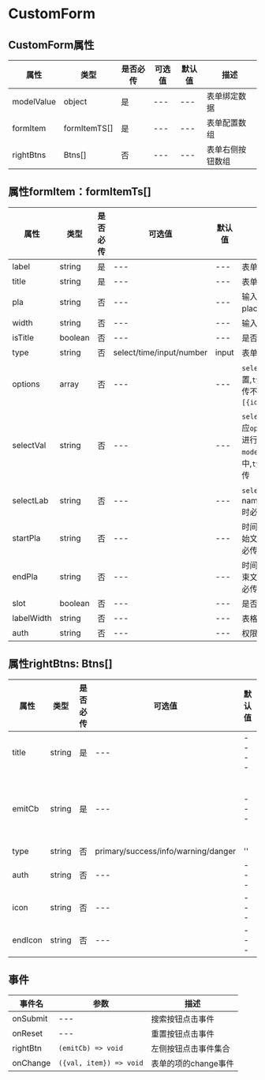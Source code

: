 # CustomForm

## CustomForm属性

| 属性       | 类型         | 是否必传 | 可选值 | 默认值 | 描述             |
| ---------- | ------------ | -------- | ------ | ------ | ---------------- |
| modelValue | object       | 是       | ---    | ---    | 表单绑定数据     |
| formItem   | formItemTS[] | 是       | ---    | ---    | 表单配置数组     |
| rightBtns  | Btns[]       | 否       | ---    | ---    | 表单右侧按钮数组 |

## 属性formItem：formItemTs[]

| 属性       | 类型    | 是否必传 | 可选值                   | 默认值 | 描述                                                         |
| ---------- | ------- | -------- | ------------------------ | ------ | ------------------------------------------------------------ |
| label      | string  | 是       | ---                      | ---    | 表单双向绑定的key                                            |
| title      | string  | 是       | ---                      | ---    | 表单左侧的文案描述                                           |
| pla        | string  | 否       | ---                      | ---    | 输入框内的placeholder文案                                    |
| width      | string  | 否       | ---                      | ---    | 输入框宽度                                                   |
| isTitle    | boolean | 否       | ---                      | ---    | 是否显示左侧文案                                             |
| type       | string  | 否       | select/time/input/number | input  | 表单类型                                                     |
| options    | array   | 否       | ---                      | ---    | `select`框的配置,`type=select`时,必传不然无效果,(示例:`[{id:1,name:'男'}]`) |
| selectVal  | string  | 否       | ---                      | ---    | `select`框的value,对应`options`中的`id`key进行回传到`modelValue`对象中,`type:select`时必传 |
| selectLab  | string  | 否       | ---                      | ---    | `select`框的name,`type: select`时必传                        |
| startPla   | string  | 否       | ---                      | ---    | 时间范围选择框的开始文案,`type:time`时必传                   |
| endPla     | string  | 否       | ---                      | ---    | 时间范围选择框的结束文案,`type: time`时必传                  |
| slot       | boolean | 否       | ---                      | ---    | 是否插槽                                                     |
| labelWidth | string  | 否       | ---                      | ---    | 表格formItem的宽度                                           |
| auth       | string  | 否       | ---                      | ---    | 权限                                                         |

## 属性rightBtns: Btns[]

| 属性    | 类型   | 是否必传 | 可选值                              | 默认值 | 描述                                                |
| ------- | ------ | -------- | ----------------------------------- | ------ | --------------------------------------------------- |
| title   | string | 是       | ---                                 | ----   | 按钮文案                                            |
| emitCb  | string | 是       | ---                                 | ---    | 按钮点击事件,配合`CustomForm`中的事件`rightBtn`使用 |
| type    | string | 否       | primary/success/info/warning/danger | ''     | 按钮类型                                            |
| auth    | string | 否       | ---                                 | ---    | 权限                                                |
| icon    | string | 否       | ---                                 | ---    | 按钮左侧`icon`                                      |
| endIcon | string | 否       | ---                                 | ---    | 按钮右侧`icon`                                      |

## 事件

| 事件名   | 参数                    | 描述                 |
| -------- | ----------------------- | -------------------- |
| onSubmit | ---                     | 搜索按钮点击事件     |
| onReset  | ---                     | 重置按钮点击事件     |
| rightBtn | `(emitCb) => void`      | 左侧按钮点击事件集合 |
| onChange | `({val, item}) => void` | 表单的项的change事件 |

